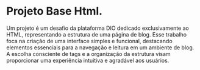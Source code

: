 # Projeto Base Html.

Um projeto é um desafio da plataforma DIO dedicado exclusivamente ao HTML, representando a estrutura de uma página de blog.
Esse trabalho foca na criação de uma interface simples e funcional, destacando elementos essenciais para a navegação e leitura em um ambiente de blog. 
A escolha consciente de tags e a organização da estrutura visam proporcionar uma experiência intuitiva e agradável aos usuários.
